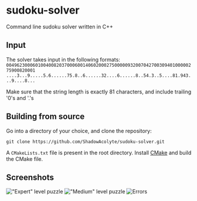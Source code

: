 # sudoku-solver
 Command line sudoku solver written in C++

## Input
 The solver takes input in the following formats:
 ```004962300060100400820370006001406020002750000093200704270030940100000275900820001```
 ```....3...9.....5.6......75.8..6......32....6......8..54.3..5....81.943...9....8...```

 Make sure that the string length is exactly 81 characters, and include trailing '0's and '.'s

## Building from source
 Go into a directory of your choice, and clone the repository:

 ```git clone https://github.com/ShadowAcolyte/sudoku-solver.git```

 A `CMakeLists.txt` file is present in the root directory. Install [CMake](https://cmake.org/download/) and build the CMake file.

## Screenshots
 !["Expert" level puzzle](img/Screenshot_vscode.png)
 !["Medium" level puzzle](img/Screenshot_cmd_1.png)
 ![Errors](img/Screenshot_cmd_2.png)